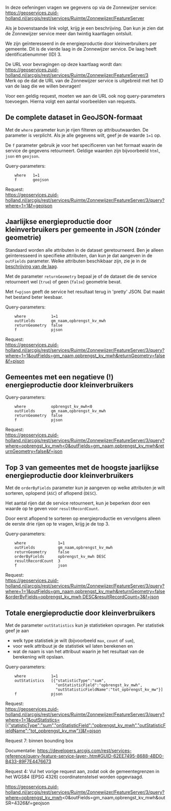 In deze oefeningen vragen we gegevens op via de Zonnewijzer service:    
https://geoservices.zuid-holland.nl/arcgis/rest/services/Ruimte/Zonnewijzer/FeatureServer   

Als je bovenstaande link volgt, krijg je een beschrijving. Dan kun je zien dat de Zonnewijzer service meer dan twintig kaartlagen ontsluit. 

We zijn geïnteresseerd in de energieproductie door kleinverbruikers per gemeente. Dit is de vierde laag in de Zonnewijzer service. De laag heeft identificatienummer (ID) 3.    

De URL voor bevragingen op deze kaartlaag wordt dan:    
https://geoservices.zuid-holland.nl/arcgis/rest/services/Ruimte/Zonnewijzer/FeatureServer/3      
Merk op de dat de URL van de Zonnewijzer service is uitgebreid met het ID van de laag die we willen bevragen!    

Voor een geldig request, moeten we aan de URL ook nog query-parameters toevoegen. Hierna volgt een aantal voorbeelden van requests.    

## De complete dataset in GeoJSON-formaat

Met de `where` parameter kun je rijen filteren op attribuutwaarden. De parameter is verplicht. Als je alle gegevens wilt, geef je de waarde `1=1` op. 

De `f` parameter gebruik je voor het specificeren van het formaat waarin de service de gegevens retourneert. Geldige waarden zijn bijvoorbeeld `html`, `json` en `geojson`.   

Query-parameters:
```
    where 	1=1	
    f		geojson	
```
	
Request:    
https://geoservices.zuid-holland.nl/arcgis/rest/services/Ruimte/Zonnewijzer/FeatureServer/3/query?where=1=1&f=geojson

## Jaarlijkse energieproductie door kleinverbruikers per gemeente in JSON (zónder geometrie)    

Standaard worden alle attributen in de dataset geretourneerd. Ben je alleen geïnteresseerd in specifieke attributen, dan kun je dat aangeven in de `outFields` parameter. Welke attributen beschikbaar zijn, zie je in de [beschrijving van de laag](    
).    

Met de parameter `returnGeometry` bepaal je of de dataset die de service retourneert wel (`true`) of geen (`false`) geometrie bevat.         

Met `f=pjson` geeft de service het resultaat terug in 'pretty' JSON. Dat maakt het bestand beter leesbaar.    

Query-parameters:
```
    where           1=1    
    outFields	    gm_naam,opbrengst_kv_mwh	
    returnGeometry  false	
    f               pjson
```
Request:    
https://geoservices.zuid-holland.nl/arcgis/rest/services/Ruimte/Zonnewijzer/FeatureServer/3/query?where=1=1&outFields=gm_naam,opbrengst_kv_mwh&returnGeometry=false&f=pjson

## Gemeentes met een negatieve (!) energieproductie door kleinverbruikers
Query-parameters:
```
    where           opbrengst_kv_mwh<0    
    outFields	    gm_naam,opbrengst_kv_mwh	
    returnGeometry  false
    f               pjson
```
Request:    
[https://geoservices.zuid-holland.nl/arcgis/rest/services/Ruimte/Zonnewijzer/FeatureServer/3/query?where=opbrengst_kv_mwh<0&outFields=gm_naam,opbrengst_kv_mwh&returnGeometry=false&f=json](https://geoservices.zuid-holland.nl/arcgis/rest/services/Ruimte/Zonnewijzer/FeatureServer/3/query?where=opbrengst_kv_mwh<0&outFields=gm_naam,opbrengst_kv_mwh&returnGeometry=false&f=pjson)


## Top 3 van gemeentes met de hoogste jaarlijkse energieproductie door kleinverbruikers 

Met de `orderByFields` parameter kun je aangeven op welke attributen je wilt sorteren, oplopend (`ASC`) of aflopend (`DESC`).    

Het aantal rijen dat de service retourneert, kun je beperken door een waarde op te geven voor `resultRecordCount`.    

Door eerst aflopend te sorteren op energieproductie en vervolgens alleen de eerste drie rijen op te vragen, krijg je de top 3.    

Query-parameters:
```
    where              1=1
    outFields	       gm_naam,opbrengst_kv_mwh
    returnGeometry     false
    orderByFields      opbrengst_kv_mwh DESC
    resultRecordCount  3
    f	               json
```	
Request:    
[https://geoservices.zuid-holland.nl/arcgis/rest/services/Ruimte/Zonnewijzer/FeatureServer/3/query?where=1=1&outFields=gm_naam,opbrengst_kv_mwh&returnGeometry=false&orderByFields=opbrengst_kv_mwh DESC&resultRecordCount=3&f=json](https://geoservices.zuid-holland.nl/arcgis/rest/services/Ruimte/Zonnewijzer/FeatureServer/3/query?where=1=1&outFields=gm_naam,opbrengst_kv_mwh&returnGeometry=false&orderByFields=opbrengst_kv_mwh+DESC&resultRecordCount=3&f=json)


## Totale energieproductie door kleinverbruikers

Met de parameter `outStatistics` kun je statistieken opvragen. Per statistiek geef je aan 
* welk type statistiek je wilt (bijvoorbeeld `max`, `count` of `sum`), 
* voor welk attribuut je de statistiek wil laten berekenen en 
* wat de naam is van het attribuut waarin je het resultaat van de berekening wilt opslaan.

Query-parameters:    
```
    where           1=1
    outStatistics   [{"statisticType":"sum",       
                      "onStatisticField":"opbrengst_kv_mwh",      
                      "outStatisticFieldName":"tot_opbrengst_kv_mw"}]
    f               pjson
```	
Request:    
https://geoservices.zuid-holland.nl/arcgis/rest/services/Ruimte/Zonnewijzer/FeatureServer/3/query?where=1=1&outStatistics=[{"statisticType":"sum","onStatisticField":"opbrengst_kv_mwh","outStatisticFieldName":"tot_opbrengst_kv_mw"}]&f=pjson


Request 7: binnen bounding box
 
Documentatie: https://developers.arcgis.com/rest/services-reference/query-feature-service-layer-.htm#GUID-62EE7495-8688-4BD0-B433-89F7E4476673


Request 4: Vul het vorige request aan, zodat ook de gemeentegrenzen in het WGS84 (EPSG 4326) coordinatenstelsel worden opgevraagd.

https://geoservices.zuid-holland.nl/arcgis/rest/services/Ruimte/Zonnewijzer/FeatureServer/3/query?where=opbrengst_kv_mwh<0&outFields=gm_naam,opbrengst_kv_mwh&outSR=4326&f=geojson





